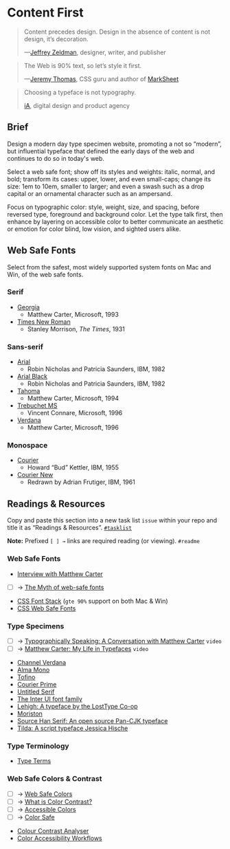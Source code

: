 # Content First

> Content precedes design. Design in the absence of content is not design, it’s decoration.
>
> —[Jeffrey Zeldman](https://studio.zeldman.com), designer, writer, and publisher

> The Web is 90% text, so let’s style it first.
>
> —[Jeremy Thomas](http://marksheet.io/css-text.html), CSS guru and author of [MarkSheet](http://marksheet.io)

> Choosing a typeface is not typography.
>
> [iA](https://ia.net/topics/the-web-is-all-about-typography-period/), digital design and product agency

## Brief

Design a modern day type specimen website, promoting a not so “modern”, but influential typeface that defined the early days of the web and continues to do so in today's web.

Select a web safe font; show off its styles and weights: italic, normal, and bold; transform its cases: upper, lower, and even small-caps; change its size: 1em to 10em, smaller to larger; and even a swash such as a drop capital or an ornamental character such as an ampersand.

Focus on typographic color: style, weight, size, and spacing, before reversed type, foreground and background color. Let the type talk first, then enhance by layering on accessible color to better communicate an aesthetic or emotion for color blind, low vision, and sighted users alike.

## Web Safe Fonts

Select from the safest, most widely supported system fonts on Mac and Win, of the web safe fonts.

### Serif

- [Georgia](https://en.wikipedia.org/wiki/Georgia_(typeface))
  - Matthew Carter, Microsoft, 1993
- [Times New Roman](https://en.wikipedia.org/wiki/Times_New_Roman)
  - Stanley Morrison, *The Times*, 1931

### Sans-serif

- [Arial](https://en.wikipedia.org/wiki/Arial)
  - Robin Nicholas and Patricia Saunders, IBM, 1982
- [Arial Black](https://en.wikipedia.org/wiki/Arial)
  - Robin Nicholas and Patricia Saunders, IBM, 1982
- [Tahoma](https://en.wikipedia.org/wiki/Tahoma_(typeface))
  - Matthew Carter, Microsoft, 1994
- [Trebuchet MS](https://en.wikipedia.org/wiki/Trebuchet_MS)
  -  Vincent Connare, Microsoft, 1996
- [Verdana](https://en.wikipedia.org/wiki/Verdana)
  - Matthew Carter, Microsoft, 1996

### Monospace

- [Courier](https://en.wikipedia.org/wiki/Courier_(typeface))
  - Howard “Bud” Kettler, IBM, 1955
- [Courier New](https://en.wikipedia.org/wiki/Courier_(typeface)#Courier_New)
  -  Redrawn by Adrian Frutiger, IBM, 1961

## Readings & Resources

Copy and paste this section into a new task list `issue` within your repo and title it as “Readings & Resources”. [`#tasklist`](https://github.com/blog/1825-task-lists-in-all-markdown-documents)

**Note:** Prefixed `[ ] →` links are required reading (or viewing). `#readme`

### Web Safe Fonts

- [Interview with Matthew Carter](http://playgallery.org/stories/carter/)
- [ ] → [The Myth of web-safe fonts](http://code.stephenmorley.org/html-and-css/the-myth-of-web-safe-fonts/)
- [CSS Font Stack](http://www.cssfontstack.com) (`gte 90%` support on both Mac & Win)
- [CSS Web Safe Fonts](http://www.ianbesler.com/fonts/)

### Type Specimens

- [ ] → [Typographically Speaking: A Conversation with Matthew Carter](https://vimeo.com/140351682) `video`
- [ ] → [Matthew Carter: My Life in Typefaces](https://www.ted.com/talks/matthew_carter_my_life_in_typefaces) `video`
- [Channel Verdana](https://www.microsoft.com/typography/web/fonts/verdana/)
- [Alma Mono](http://almamono.com)
- [Tofino](http://tofino.losttype.com)
- [Courier Prime](https://quoteunquoteapps.com/courierprime/)
- [Untitled Serif](https://klim.co.nz/retail-fonts/untitled-serif/)
- [The Inter UI font family](https://rsms.me/inter/)
- [Lehigh: A typeface by the LostType Co-op](https://lehigh.losttype.com)
- [Moriston](http://moriston.losttype.com)
- [Source Han Serif: An open source Pan-CJK typeface](https://source.typekit.com/source-han-serif/#story)
- [Tilda: A script typeface Jessica Hische](http://tilda.fontbureau.com)

### Type Terminology

- [Type Terms](https://www.supremo.tv/typeterms/)

### Web Safe Colors & Contrast

- [ ] →  [Web Safe Colors](http://websafecolors.info)
- [ ] → [What is Color Contrast?](http://a11yproject.com/posts/what-is-color-contrast/)
- [ ] → [Accessible Colors](http://accessible-colors.com)
- [ ] → [Color Safe](http://colorsafe.co)
- [Colour Contrast Analyser](https://www.paciellogroup.com/resources/contrastanalyser/)
- [Color Accessibility Workflows](https://alistapart.com/article/color-accessibility-workflows)
